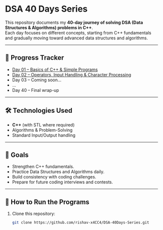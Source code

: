 # DSA 40 Days Series

This repository documents my **40-day journey of solving DSA (Data Structures & Algorithms) problems in C++**.  
Each day focuses on different concepts, starting from C++ fundamentals and gradually moving toward advanced data structures and algorithms.

---

## 📅 Progress Tracker

- [Day 01 – Basics of C++ & Simple Programs](./Day01/Readme.md)
- [Day 02 – Operators, Input Handling & Character Processing](./Day02/Readne.md)
- Day 03 – Coming soon...
- ...
- Day 40 – Final wrap-up

---

## 🛠️ Technologies Used
- **C++** (with STL where required)  
- Algorithms & Problem-Solving  
- Standard Input/Output handling  

---

## 🎯 Goals
- Strengthen C++ fundamentals.  
- Practice Data Structures and Algorithms daily.  
- Build consistency with coding challenges.  
- Prepare for future coding interviews and contests.  

---

## 🚀 How to Run the Programs
1. Clone this repository:
   ```bash
   git clone https://github.com/rishav-x4CC4/DSA-40Days-Series.git
